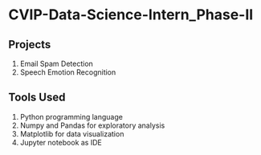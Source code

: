 # CVIP-Data-Science-Intern_Phase-II

## Projects
1. Email Spam Detection
2. Speech Emotion Recognition

## Tools Used
1. Python programming language
2. Numpy and Pandas for exploratory analysis
3. Matplotlib for data visualization
4. Jupyter notebook as IDE
  

